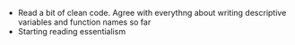 - Read a bit of clean code. Agree with everythng about writing descriptive variables and function names so far
- Starting reading essentialism
